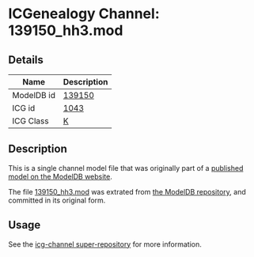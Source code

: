 # ICGenealogy Channel: 139150\_hh3.mod

## Details

Name | Description
---- | -----------
ModelDB id | [139150](http://senselab.med.yale.edu/ModelDB/ShowModel.cshtml?model=139150)
ICG id | [1043](http://icg.neurotheory.ox.ac.uk/channels/1/1043)
ICG Class | [K](http://icg.neurotheory.ox.ac.uk/channels/1)

## Description

This is a single channel model file that was originally part of a [published model on the ModelDB website](http://senselab.med.yale.edu/mModelDB/ShowModel.cshtml?model=139150).

The file [139150\_hh3.mod](139150_hh3.mod) was extrated from [the ModelDB repository](http://senselab.med.yale.edu/ModelDB/ShowModel.cshtml?model=139150), and committed in its original form.

## Usage

See the [icg-channel super-repository](https://github.com/icgenealogy/icg-channels) for more information.